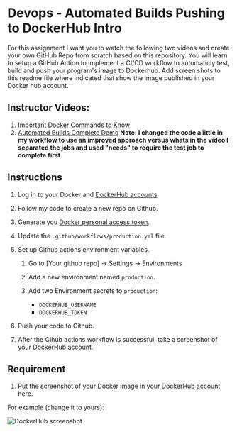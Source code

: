 # Devops - Automated Builds Pushing to DockerHub Intro

For this assignment I want you to watch the following two videos and create your own GitHub Repo from scratch based on this repository.   You will learn to setup a GitHub Action to implement a CI/CD workflow to automaticly test, build and push your program's image to Dockerhub.  Add screen shots to this readme file where indicated that show the image published in your Docker hub account. 

## Instructor Videos:

1. [Important Docker Commands to Know](https://youtu.be/B26ecGh8tMw)
2. [Automated Builds Complete Demo](https://youtu.be/PZVT1IOC0Zo)
**Note:  I changed the code a little in my workflow to use an improved approach versus whats in the video I separated the jobs and used "needs" to require the test job to complete first**

## Instructions

1. Log in to your Docker and [DockerHub accounts](https://hub.docker.com/)

2. Follow my code to create a new repo on Github.

3. Generate you [Docker personal access token](https://app.docker.com/settings/personal-access-tokens).

4. Update the `.github/workflows/production.yml` file.

5. Set up Github actions environment variables.

    1. Go to [Your github repo] → Settings → Environments

    2. Add a new environment named `production`.

    3. Add two Environment secrets to `production`: 
        - `DOCKERHUB_USERNAME`
        - `DOCKERHUB_TOKEN`

6. Push your code to Github.

7. After the Gihub actions workflow is successful, take a screenshot of your DockerHub account.

## Requirement

1.  Put the screenshot of your Docker image in your [DockerHub account](https://hub.docker.com/)  here.

For example (change it to yours):

![DockerHub screenshot](dockerhub_screenshot.png)